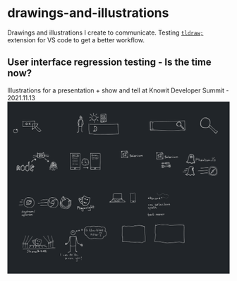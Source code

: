 # drawings-and-illustrations
Drawings and illustrations I create to communicate. Testing [`tldraw;`](https://github.com/tldraw/) extension for VS code to get a better workflow.


## User interface regression testing - Is the time now?
Illustrations for a presentation + show and tell at Knowit Developer Summit - 2021.11.13
![All drawings to the presentation "User interface regression testing - Is the time now?](https://raw.githubusercontent.com/eklem/drawings-and-illustrations/trunk/ui-regression-testing/UI%20regression%20testing%20-%20is%20the%20time%20now%3F.png)